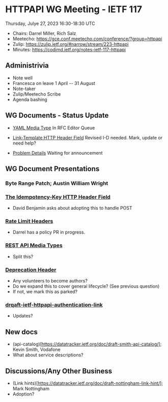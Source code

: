 # HTTPAPI WG Meeting - IETF 117

Thursday, Julye 27, 2023 16:30-18:30 UTC

* Chairs: Darrel Miller, Rich Salz
* Meetecho: https://gce.conf.meetecho.com/conference/?group=httpapi
* Zulip: https://zulip.ietf.org/#narrow/stream/223-httpapi
* Minutes: https://codimd.ietf.org/notes-ietf-117-httpapi

## Administrivia

- Note well
- Francesca on leave 1 April -- 31 August
- Note-taker
- Zulip/Meetecho Scribe
- Agenda bashing

## WG Documents - Status Update

- [YAML Media Type](https://datatracker.ietf.org/doc/draft-ietf-httpapi-yaml-mediatypes/) In RFC Editor Queue

- [Link-Template HTTP Header Field](https://datatracker.ietf.org/doc/draft-ietf-httpapi-link-template/) Revised I-D needed. Mark, update or need help?

- [Problem Details](https://datatracker.ietf.org/doc/draft-ietf-httpapi-rfc7807bis/) Waiting for announcement

## WG Document Presentations

### Byte Range Patch; Austin William Wright

### [The Idempotency-Key HTTP Header Field](https://datatracker.ietf.org/doc/draft-ietf-httpapi-idempotency-key-header/)
- David Benjamin asks about adopting this to handle POST

### [Rate Limit Headers](https://datatracker.ietf.org/doc/draft-ietf-httpapi-ratelimit-headers/)
- Darrel has a policy PR in progress.

### [REST API Media Types](https://datatracker.ietf.org/doc/draft-ietf-httpapi-rest-api-mediatypes/)
- Split this?

### [Deprecation Header](https://datatracker.ietf.org/doc/html/draft-ietf-httpapi-deprecation-header)
- Any volunteers to become authors?
- Do we expand this to cover general lifecycle? (See previous question)
- If not, we mark this as parked?

### [drqaft-ietf-httpapi-authentication-link](https://datatracker.ietf.org/doc/draft-ietf-httpapi-authentication-link/)

- Updates?

## New docs

- (api-catalog)[https://datatracker.ietf.org/doc/draft-smith-api-catalog/]; Kevin Smith, Vodafone
- What about service descriptions?

## Discussions/Any Other Business

- (Link hints)[https://datatracker.ietf.org/doc/draft-nottingham-link-hint/]; Mark Nottingham
- Adoption?
